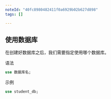 ```yaml
---
noteId: "40fc8980482411f0a6929b02b627d898"
tags: []

---
```



## 使用数据库

在创建好数据库之后，我们需要指定使用哪个数据库。

语法

```sql
use 数据库名;
```
示例

```sql
use student_db;
```




